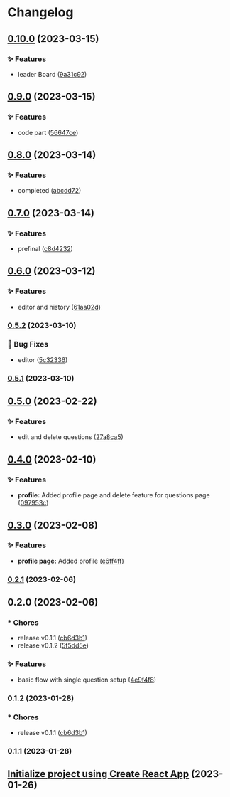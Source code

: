 # Changelog

## [0.10.0](https://github.com/bhumarevanth/codingworkstations/compare/v0.9.0...v0.10.0) (2023-03-15)


### ✨ Features

* leader Board ([9a31c92](https://github.com/bhumarevanth/codingworkstations/commit/9a31c925852cac54c8760506a2d6551125f76c3c))

## [0.9.0](https://github.com/bhumarevanth/codingworkstations/compare/v0.8.0...v0.9.0) (2023-03-15)


### ✨ Features

* code part ([56647ce](https://github.com/bhumarevanth/codingworkstations/commit/56647ce210dffc33f3728c1d5d7e1ecb5e172cae))

## [0.8.0](https://github.com/bhumarevanth/codingworkstations/compare/v0.7.0...v0.8.0) (2023-03-14)


### ✨ Features

* completed ([abcdd72](https://github.com/bhumarevanth/codingworkstations/commit/abcdd72b571bc43f576859fa13bdbb6d160d7792))

## [0.7.0](https://github.com/bhumarevanth/codingworkstations/compare/v0.6.0...v0.7.0) (2023-03-14)


### ✨ Features

* prefinal ([c8d4232](https://github.com/bhumarevanth/codingworkstations/commit/c8d423263932713f1be123b6a21b39567df12a8e))

## [0.6.0](https://github.com/bhumarevanth/codingworkstations/compare/v0.5.2...v0.6.0) (2023-03-12)


### ✨ Features

* editor and history ([61aa02d](https://github.com/bhumarevanth/codingworkstations/commit/61aa02de432acff54014294993a8f79a8f2de36a))

### [0.5.2](https://github.com/bhumarevanth/codingworkstations/compare/v0.5.1...v0.5.2) (2023-03-10)


### 🐛 Bug Fixes

* editor ([5c32336](https://github.com/bhumarevanth/codingworkstations/commit/5c323368f7b0abf94ad4b6de47bbd8c484fb59df))

### [0.5.1](https://github.com/bhumarevanth/codingworkstations/compare/v0.5.0...v0.5.1) (2023-03-10)

## [0.5.0](https://github.com/bhumarevanth/codingworkstations/compare/v0.4.0...v0.5.0) (2023-02-22)


### ✨ Features

* edit and delete questions ([27a8ca5](https://github.com/bhumarevanth/codingworkstations/commit/27a8ca5881105cbb6583495deda5df3461f4b098))

## [0.4.0](https://github.com/bhumarevanth/codingworkstations/compare/v0.3.0...v0.4.0) (2023-02-10)


### ✨ Features

* **profile:** Added profile page and delete feature for questions page ([097953c](https://github.com/bhumarevanth/codingworkstations/commit/097953c331fd48eb83cd4ac3d2cb8c8553d385a7))

## [0.3.0](https://github.com/bhumarevanth/codingworkstations/compare/v0.2.1...v0.3.0) (2023-02-08)


### ✨ Features

* **profile page:** Added profile ([e6ff4ff](https://github.com/bhumarevanth/codingworkstations/commit/e6ff4ffac32cd8375f4c1c9ea74833e0a0305c2e))

### [0.2.1](https://github.com/bhumarevanth/codingworkstations/compare/v0.2.0...v0.2.1) (2023-02-06)

## 0.2.0 (2023-02-06)


### * Chores

* release v0.1.1 ([cb6d3b1](https://github.com/bhumarevanth/codingworkstations/commit/cb6d3b1200fbb3c2544315fc5648f550d38316fb))
* release v0.1.2 ([5f5dd5e](https://github.com/bhumarevanth/codingworkstations/commit/5f5dd5efa54b5f88810f28bd06ec6933c7ee12d2))


### ✨ Features

* basic flow with single question setup ([4e9f4f8](https://github.com/bhumarevanth/codingworkstations/commit/4e9f4f80929e4bed79fe10cb55104b3f833873b1))

### 0.1.2 (2023-01-28)


### * Chores

* release v0.1.1 ([cb6d3b1](https://github.com/bhumarevanth/codingworkstations/commit/cb6d3b1200fbb3c2544315fc5648f550d38316fb))

### 0.1.1 (2023-01-28)

## [Initialize project using Create React App](https://github.com/bhumarevanth/codingworkstations/commit/a599b3ced9040707046027b6dfceece39ded46c9) (2023-01-26)
